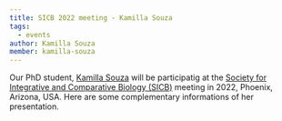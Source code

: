 ```yaml
---
title: SICB 2022 meeting - Kamilla Souza
tags:
  - events
author: Kamilla Souza
member: kamilla-souza
---
```


Our PhD student, [Kamilla Souza](kamilla-souza) will be participatig at the [Society for Integrative and Comparative Biology (SICB)](https://burkclients.com/sicb/meetings/2022/site/) meeting in 2022, Phoenix, Arizona, USA. Here are some complementary informations of her presentation.
